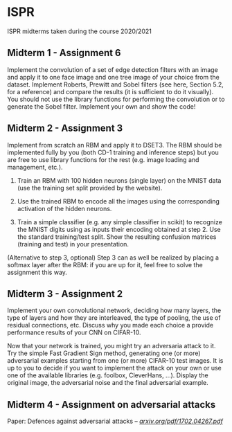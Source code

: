 # ISPR
ISPR midterms taken during the course 2020/2021
## Midterm 1 - Assignment 6
Implement the convolution of a set of edge detection filters with an image and apply it to one face image and one tree image of your choice from the dataset. Implement Roberts, Prewitt and Sobel filters (see here, Section 5.2, for a reference) and compare the results (it is sufficient to do it visually).  You should not use the library functions for performing the convolution or to generate the Sobel filter. Implement your own and show the code!
## Midterm 2 - Assignment 3
Implement from scratch an RBM and apply it to DSET3. The RBM should be implemented fully by you (both CD-1 training and inference steps) but you are free to use library functions for the rest (e.g. image loading and management, etc.).

1. Train an RBM with 100 hidden neurons (single layer) on the MNIST data (use the training set split provided by the website).

2. Use the trained RBM to encode all the images using the corresponding activation of the hidden neurons.

3. Train a simple classifier (e.g. any simple classifier in scikit) to recognize the MNIST digits using as inputs their encoding obtained at step 2. Use the standard training/test split. Show the resulting confusion matrices (training and test) in your presentation.

(Alternative to step 3, optional) Step 3 can as well be realized by placing a softmax layer after the RBM: if you are up for it, feel free to solve the assignment this way.
## Midterm 3 - Assignment 2
Implement your own convolutional network, deciding how many layers, the type of layers and how they are interleaved, the type of pooling, the use of residual connections, etc. Discuss why you made each choice a provide performance results of your CNN on CIFAR-10.

Now that your network is trained, you might try an adversaria attack to it. Try the simple Fast Gradient Sign method, generating one (or more) adversarial examples starting from one (or more) CIFAR-10 test images. It is up to you to decide if you want to implement the attack on your own or use one of the available libraries (e.g. foolbox,  CleverHans, ...). Display the original image, the adversarial noise and the final adversarial example.
## Midterm 4 - Assignment on adversarial attacks
Paper: Defences against adversarial attacks – [_arxiv.org/pdf/1702.04267.pdf_](https://arxiv.org/pdf/1702.04267.pdf)
